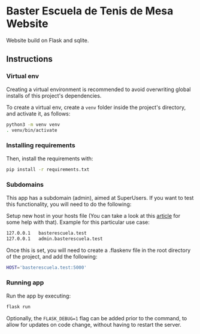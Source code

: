 # Baster Escuela de Tenis de Mesa Website

Website build on Flask and sqlite.

## Instructions

### Virtual env

Creating a virtual environment is recommended to avoid overwriting global installs of this project's dependencies.

To create a virtual env, create a `venv` folder inside the project's directory, and activate it, as follows:

```bash
python3 -m venv venv
. venv/bin/activate
```

### Installing requirements

Then, install the requirements with:

```bash
pip install -r requirements.txt
```

### Subdomains

This app has a subdomain (admin), aimed at SuperUsers. If you want to test this functionality, you will need to do the following:

Setup new host in your hosts file (You can take a look at this [article](https://docs.rackspace.com/support/how-to/modify-your-hosts-file/) for some help with that). Example for this particular use case:

```bash
127.0.0.1	basterescuela.test
127.0.0.1	admin.basterescuela.test
```

Once this is set, you will need to create a .flaskenv file in the root directory of the project, and add the following:

```bash
HOST='basterescuela.test:5000'
```

### Running app

Run the app by executing:

```bash
flask run
```

Optionally, the `FLASK_DEBUG=1` flag can be added prior to the command, to allow for updates on code change, without having to restart the server.
